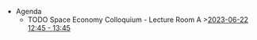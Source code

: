 - Agenda
	- TODO Space Economy Colloquium - Lecture Room A >[2023-06-22 12:45 - 13:45](#agenda://?start=1687430700000&end=1687434300000&allDay=false)